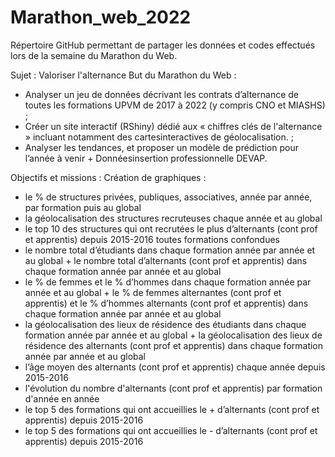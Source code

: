 # Marathon_web_2022
Répertoire GitHub permettant de partager les données et codes effectués lors de la semaine du Marathon du Web.

Sujet : Valoriser l'alternance
But du Marathon du Web : 
- Analyser un jeu de données décrivant les contrats d’alternance de toutes les formations UPVM de 2017 à 2022 (y compris CNO et MIASHS) ; 
- Créer un site interactif (RShiny) dédié aux « chiffres clés de l'alternance » incluant notamment des cartesinteractives de géolocalisation. ; 
- Analyser les tendances, et proposer un modèle de prédiction pour l’année à venir + Donnéesinsertion professionnelle DEVAP.

Objectifs et missions : Création de graphiques : 
- le % de structures privées, publiques, associatives, année par année, par formation puis au global
- la géolocalisation des structures recruteuses chaque année et au global
- le top 10 des structures qui ont recrutées le plus d’alternants (cont prof et apprentis) depuis 2015-2016 toutes formations confondues
- le nombre total d’étudiants dans chaque formation année par année et au global + le nombre total d’alternants (cont prof et apprentis) dans chaque formation année par année et au global
- le % de femmes et le % d’hommes dans chaque formation année par année et au global + le % de femmes alternantes (cont prof et apprentis) et le % d’hommes alternants (cont prof et apprentis) dans chaque formation année par année et au global
- la géolocalisation des lieux de résidence des étudiants dans chaque formation année par année et au global + la géolocalisation des lieux de résidence des alternants (cont prof et apprentis)  dans chaque formation année par année et au global 
- l’âge moyen des alternants (cont prof et apprentis) chaque année depuis 2015-2016
- l'évolution du nombre d'alternants (cont prof et apprentis) par formation d'année en année
- le top 5 des formations qui ont accueillies le + d’alternants (cont prof et apprentis) depuis 2015-2016
- le top 5 des formations qui ont accueillies le - d’alternants (cont prof et apprentis)  depuis 2015-2016
